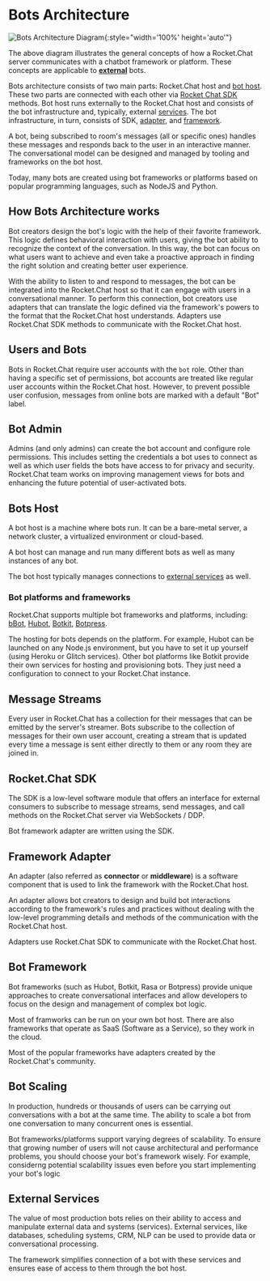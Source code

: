 # Bots Architecture

![Bots Architecture Diagram](./diagram.png){:style="width='100%' height='auto'"}

The above diagram illustrates the general concepts of how a Rocket.Chat server
communicates with a chatbot framework or platform. These concepts are applicable
to [**external**](../) bots.

Bots architecture consists of two main parts: Rocket.Chat host and [bot host](#bots-host).
These two parts are connected with each other via [Rocket Chat SDK](#rocketchat-sdk) methods.
Bot host runs externally to the Rocket.Chat host and consists of the bot infrastructure and,
typically, external [services](#external-services). The bot infrastructure, in turn,
consists of SDK, [adapter](#framework-adapter), and [framework](#bot-framework).

A bot, being subscribed to room's messages (all or specific ones) handles these
messages and responds back to the user in an interactive manner. The conversational model
can be designed and managed by tooling and frameworks on the bot host.

Today, many bots are created using bot frameworks or platforms based on popular programming
languages, such as NodeJS and Python.

## How Bots Architecture works

Bot creators design the bot's logic with the help of their favorite framework.
This logic defines behavioral interaction with users, giving the bot ability to
recognize the context of the conversation. In this way, the bot can focus on what
users want to achieve and even take a proactive approach in finding the right solution
and creating better user experience.

With the ability to listen to and respond to messages, the bot can be integrated into
the Rocket.Chat host so that it can engage with users in a conversational manner. To perform
this connection, bot creators use adapters that can translate the logic defined via the
framework's powers to the format that the Rocket.Chat host understands. Adapters use
Rocket.Chat SDK methods to communicate with the Rocket.Chat host.

## Users and Bots

Bots in Rocket.Chat require user accounts with the `bot` role. Other than having
a specific set of permissions, bot accounts are treated like regular user accounts
within the Rocket.Chat host. However, to prevent possible user confusion, messages
from online bots are marked with a default "Bot" label.

## Bot Admin

Admins (and only admins) can create the bot account and configure role
permissions. This includes setting the credentials a bot uses to connect
as well as which user fields the bots have access to for privacy and security.
Rocket.Chat team works on improving management views for bots and enhancing
the future potential of user-activated bots.

## Bots Host

A bot host is a machine where bots run. It can be a bare-metal server, a network
cluster, a virtualized environment or cloud-based.

A bot host can manage and run many different bots as well as many instances of any bot.

The bot host typically manages connections to [external services](#external-services)
as well.

### Bot platforms and frameworks

Rocket.Chat supports multiple bot frameworks and platforms, including:
[bBot](http://bbot.chat/),
[Hubot](https://hubot.github.com/),
[Botkit](https://botkit.ai/),
[Botpress](https://botpress.io/).

The hosting for bots depends on the platform. For example, Hubot can be launched on any
Node.js environment, but you have to set it up yourself (using Heroku or Glitch services).
Other bot platforms like Botkit provide their own services for hosting and provisioning bots.
They just need a configuration to connect to your Rocket.Chat instance.

## Message Streams

Every user in Rocket.Chat has a collection for their messages that can be
emitted by the server's streamer. Bots subscribe to the collection of messages
for their own user account, creating a stream that is updated every time a
message is sent either directly to them or any room they are joined in.

## Rocket.Chat SDK

The SDK is a low-level software module that offers an interface for external
consumers to subscribe to message streams, send messages, and call methods on the
Rocket.Chat server via WebSockets / DDP.

Bot framework adapter are written using the SDK.

## Framework Adapter

An adapter (also referred as **connector** or **middleware**) is a software component
that is used to link the framework with the Rocket.Chat host.

An adapter allows bot creators to design and build bot interactions according to the
framework's rules and practices without dealing with the low-level programming
details and methods of the communication with the Rocket.Chat host.

Adapters use Rocket.Chat SDK to communicate with the Rocket.Chat host.

## Bot Framework

Bot frameworks (such as Hubot, Botkit, Rasa or Botpress) provide unique
approaches to create conversational interfaces and allow developers
to focus on the design and management of complex bot logic.

Most of framworks can be run on your own bot host. There are also frameworks
that operate as SaaS (Software as a Service), so they work in the cloud.

Most of the popular frameworks have adapters created by the Rocket.Chat's community.

## Bot Scaling

In production, hundreds or thousands of users can be carrying out conversations with a bot
at the same time. The ability to scale a bot from one conversation to many concurrent ones
is essential.

Bot frameworks/platforms support varying degrees of scalability. To ensure that growing number
of users will not cause architectural and performance problems, you should choose your bot's
framework wisely. For example, considerng potential scalability issues even before you start
implementing your bot's logic

## External Services

The value of most production bots relies on their ability to access and manipulate external
data and systems (services). External services, like databases, scheduling systems, CRM, NLP
can be used to provide data or conversational processing.

The framework simplifies connection of a bot with these services and ensures ease of access to
them through the bot host.